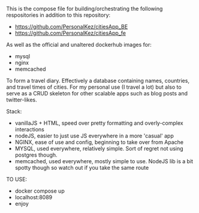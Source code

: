 This is the compose file for building/orchestrating the following respositories in addition to this repository:

- https://github.com/PersonalKez/citiesApp_BE
- https://github.com/PersonalKez/citiesApp_fe

As well as the official and unaltered dockerhub images for:
- mysql
- nginx
- memcached

To form a travel diary. Effectively a database containing names, countries, and travel times of cities. For my personal use (I travel a lot) but also to serve as a CRUD skeleton for other scalable apps such as blog posts and twitter-likes. 

Stack:
- vanillaJS + HTML, speed over pretty formatting and overly-complex interactions
- nodeJS, easier to just use JS everywhere in a more 'casual' app
- NGINX, ease of use and config, beginning to take over from Apache
- MYSQL, used everywhere, relatively simple. Sort of regret not using postgres though. 
- memcached, used everywhere, mostly simple to use. NodeJS lib is a bit spotty though so watch out if you take the same route

TO USE:
- docker compose up
- localhost:8089
- enjoy